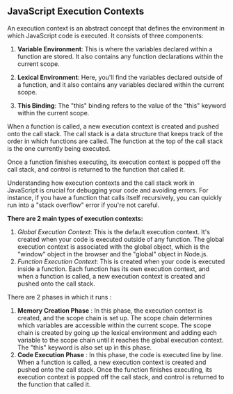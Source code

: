 ## JavaScript Execution Contexts

An execution context is an abstract concept that defines the environment in which JavaScript code is executed. It consists of three components:

1. **Variable Environment**: This is where the variables declared within a function are stored. It also contains any function declarations within the current scope.

2. **Lexical Environment**: Here, you'll find the variables declared outside of a function, and it also contains any variables declared within the current scope.

3. **This Binding**: The "this" binding refers to the value of the "this" keyword within the current scope.

When a function is called, a new execution context is created and pushed onto the call stack. The call stack is a data structure that keeps track of the order in which functions are called. The function at the top of the call stack is the one currently being executed.

Once a function finishes executing, its execution context is popped off the call stack, and control is returned to the function that called it.

Understanding how execution contexts and the call stack work in JavaScript is crucial for debugging your code and avoiding errors. For instance, if you have a function that calls itself recursively, you can quickly run into a "stack overflow" error if you're not careful.

**There are 2 main types of execution contexts:**
1. *Global Execution Context*: This is the default execution context. It's created when your code is executed outside of any function. The global execution context is associated with the global object, which is the "window" object in the browser and the "global" object in Node.js.
2. *Function Execution Context*: This is created when your code is executed inside a function. Each function has its own execution context, and when a function is called, a new execution context is created and pushed onto the call stack.


There are 2 phases in which it runs :
1. **Memory Creation Phase** : In this phase, the execution context is created, and the scope chain is set up. The scope chain determines which variables are accessible within the current scope. The scope chain is created by going up the lexical environment and adding each variable to the scope chain until it reaches the global execution context. The "this" keyword is also set up in this phase.
2. **Code Execution Phase** : In this phase, the code is executed line by line. When a function is called, a new execution context is created and pushed onto the call stack. Once the function finishes executing, its execution context is popped off the call stack, and control is returned to the function that called it.